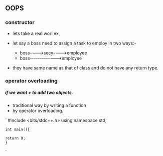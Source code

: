 ## OOPS
### constructor
- lets take a real worl ex,
- let say a boss need to assign a task to employ in two ways:-

  - boss---->secy---->employee <!--here this will take time as well as there is chnace of loss of data --> 
  - boss------------->employee <!-- this is how contructor work it is call as soon as we create a object and do all the nessasary task need to be done as soon as object is created.-->

- they have same name as that of class and do not have any return type.

### operator overloading 
##### if we want + to add two objects.
  - traditional way by writing a function 
  - by operator overloading.
  
  
  
  ` 
    #include <bits/stdc++.h>
    using namespace std;

    int main(){

    return 0;
    } 
  `